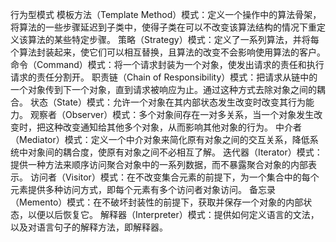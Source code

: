 行为型模式
模板方法（Template Method）模式：定义一个操作中的算法骨架，将算法的一些步骤延迟到子类中，使得子类在可以不改变该算法结构的情况下重定义该算法的某些特定步骤。
策略（Strategy）模式：定义了一系列算法，并将每个算法封装起来，使它们可以相互替换，且算法的改变不会影响使用算法的客户。
命令（Command）模式：将一个请求封装为一个对象，使发出请求的责任和执行请求的责任分割开。
职责链（Chain of Responsibility）模式：把请求从链中的一个对象传到下一个对象，直到请求被响应为止。通过这种方式去除对象之间的耦合。
状态（State）模式：允许一个对象在其内部状态发生改变时改变其行为能力。
观察者（Observer）模式：多个对象间存在一对多关系，当一个对象发生改变时，把这种改变通知给其他多个对象，从而影响其他对象的行为。
中介者（Mediator）模式：定义一个中介对象来简化原有对象之间的交互关系，降低系统中对象间的耦合度，使原有对象之间不必相互了解。
迭代器（Iterator）模式：提供一种方法来顺序访问聚合对象中的一系列数据，而不暴露聚合对象的内部表示。
访问者（Visitor）模式：在不改变集合元素的前提下，为一个集合中的每个元素提供多种访问方式，即每个元素有多个访问者对象访问。
备忘录（Memento）模式：在不破坏封装性的前提下，获取并保存一个对象的内部状态，以便以后恢复它。
解释器（Interpreter）模式：提供如何定义语言的文法，以及对语言句子的解释方法，即解释器。